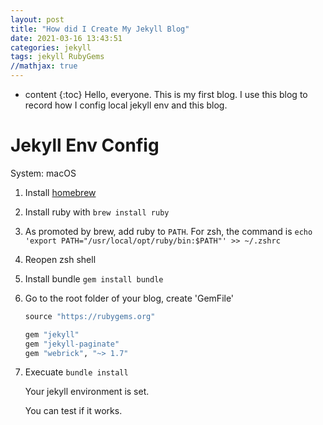 ```yaml
---
layout: post
title: "How did I Create My Jekyll Blog"
date: 2021-03-16 13:43:51
categories: jekyll
tags: jekyll RubyGems
//mathjax: true
---
```


* content
{:toc}
Hello, everyone. This is my first blog. I use this blog to record how I config local jekyll env and this blog.

# Jekyll Env Config

System: macOS 

1. Install [homebrew](https://docs.brew.sh/Installation)

2. Install ruby with `brew install ruby `

3. As promoted by brew, add ruby to `PATH`. For zsh, the command is `echo 'export PATH="/usr/local/opt/ruby/bin:$PATH"' >> ~/.zshrc`

4. Reopen zsh shell

5. Install bundle `gem install bundle`

6. Go to the root folder of your blog, create 'GemFile'

   ```ruby
   source "https://rubygems.org"
   
   gem "jekyll"
   gem "jekyll-paginate"
   gem "webrick", "~> 1.7"
   ```

    

6. Execuate `bundle install`

   Your jekyll environment is set.

   You can test if it works.

